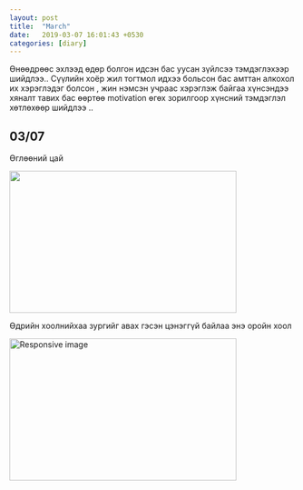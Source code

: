 ```yaml
---
layout: post
title:  "March"
date:   2019-03-07 16:01:43 +0530
categories: [diary]
---
```

Өнөөдрөөс эхлээд өдөр болгон идсэн бас уусан зүйлсээ тэмдэглэхээр шийдлээ.. Сүүлийн хоёр жил тогтмол идхээ больсон бас амттан алкохол их хэрэглэдэг болсон , жин нэмсэн учраас хэрэглэж байгаа хүнсэндээ хяналт тавих бас өөртөө motivation өгөх зорилгоор хүнсний тэмдэглэл хөтлөхөөр шийдлээ ..
<div class="row">
  		<div class="col-sm-6 ">
  			<div class="section-hold">
  				<h2 class="text-success">03/07</h2>
  				<div class="text-center">
  					<p>Өглөөний цай</p>
  					<img src="http://127.0.0.1:4000/assets/images/foods/march/0307_breakfast.JPG" alt="" width="400px" height="250px" >
  				</div>
  				<div class="text-center">
  					<p>Өдрийн хоолнийхаа зургийг авах гэсэн цэнэггүй байлаа энэ оройн хоол</p>
  					<img src="http://127.0.0.1:4000/assets/images/foods/march/0307_dinner.JPG" alt="Responsive image" width="400px" height="250px" >
  				</div>
  			</div>
  		</div>
</div>
